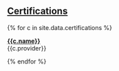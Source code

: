 ## [Certifications](#certifications)

{% for c in site.data.certifications %}

__[{{c.name}}]({{c.link}})__<br>
{{c.provider}}

{% endfor %}

